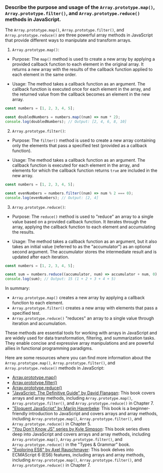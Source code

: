 ### Describe the purpose and usage of the `Array.prototype.map()`, `Array.prototype.filter()`, and `Array.prototype.reduce()` methods in JavaScript.

The `Array.prototype.map()`, `Array.prototype.filter()`, and `Array.prototype.reduce()` are three powerful array methods in JavaScript that provide different ways to manipulate and transform arrays.

1. `Array.prototype.map()`:
  - Purpose: The `map()` method is used to create a new array by applying a provided callback function to each element in the original array. It returns a new array with the results of the callback function applied to each element in the same order.

  - Usage: The method takes a callback function as an argument. The callback function is executed once for each element in the array, and the returned value from the callback becomes an element in the new array.

   ```javascript
   const numbers = [1, 2, 3, 4, 5];

   const doubledNumbers = numbers.map((num) => num * 2);
   console.log(doubledNumbers); // Output: [2, 4, 6, 8, 10]
   ```

2. `Array.prototype.filter()`:
  - Purpose: The `filter()` method is used to create a new array containing only the elements that pass a specified test (provided as a callback function).

  - Usage: The method takes a callback function as an argument. The callback function is executed for each element in the array, and elements for which the callback function returns `true` are included in the new array.

   ```javascript
   const numbers = [1, 2, 3, 4, 5];

   const evenNumbers = numbers.filter((num) => num % 2 === 0);
   console.log(evenNumbers); // Output: [2, 4]
   ```

3. `Array.prototype.reduce()`:
  - Purpose: The `reduce()` method is used to "reduce" an array to a single value based on a provided callback function. It iterates through the array, applying the callback function to each element and accumulating the results.

  - Usage: The method takes a callback function as an argument, but it also takes an initial value (referred to as the "accumulator") as an optional second argument. The accumulator stores the intermediate result and is updated after each iteration.

   ```javascript
   const numbers = [1, 2, 3, 4, 5];

   const sum = numbers.reduce((accumulator, num) => accumulator + num, 0);
   console.log(sum); // Output: 15 (1 + 2 + 3 + 4 + 5)
   ```

In summary:
- `Array.prototype.map()` creates a new array by applying a callback function to each element.
- `Array.prototype.filter()` creates a new array with elements that pass a specified test.
- `Array.prototype.reduce()` "reduces" an array to a single value through iteration and accumulation.

These methods are essential tools for working with arrays in JavaScript and are widely used for data transformation, filtering, and summarization tasks. They enable concise and expressive array manipulations and are powerful allies in functional programming paradigms.

Here are some resources where you can find more information about the `Array.prototype.map()`, `Array.prototype.filter()`, and `Array.prototype.reduce()` methods in JavaScript:

- [Array.prototype.map()](https://developer.mozilla.org/en-US/docs/Web/JavaScript/Reference/Global_Objects/Array/map)
- [Array.prototype.filter()](https://developer.mozilla.org/en-US/docs/Web/JavaScript/Reference/Global_Objects/Array/filter)
- [Array.prototype.reduce()](https://developer.mozilla.org/en-US/docs/Web/JavaScript/Reference/Global_Objects/Array/reduce)
- ["JavaScript: The Definitive Guide" by David Flanagan](https://www.oreilly.com/library/view/javascript-the-definitive/9781449393854/): This book covers arrays and array methods, including `Array.prototype.map()`, `Array.prototype.filter()`, and `Array.prototype.reduce()` in Chapter 7.
- ["Eloquent JavaScript" by Marijn Haverbeke](https://eloquentjavascript.net/): This book is a beginner-friendly introduction to JavaScript and covers arrays and array methods, including `Array.prototype.map()`, `Array.prototype.filter()`, and `Array.prototype.reduce()` in Chapter 5.
- ["You Don't Know JS" series by Kyle Simpson](https://github.com/getify/You-Dont-Know-JS/tree/2nd-ed/types%20%26%20grammar): This book series dives deep into JavaScript and covers arrays and array methods, including `Array.prototype.map()`, `Array.prototype.filter()`, and `Array.prototype.reduce()` in the "Types & Grammar" book.
- ["Exploring ES6" by Axel Rauschmayer](https://exploringjs.com/es6/): This book delves into ECMAScript 6 (ES6) features, including arrays and array methods, including `Array.prototype.map()`, `Array.prototype.filter()`, and `Array.prototype.reduce()` in Chapter 7.
